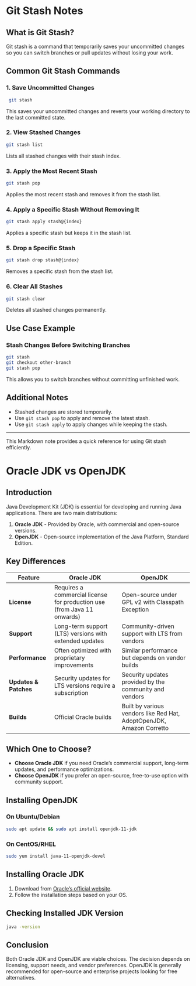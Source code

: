 # Git Stash Notes

## What is Git Stash?
Git stash is a command that temporarily saves your uncommitted changes so you can switch branches or pull updates without losing your work.

## Common Git Stash Commands

### 1. Save Uncommitted Changes
```sh
 git stash
```
This saves your uncommitted changes and reverts your working directory to the last committed state.

### 2. View Stashed Changes
```sh
git stash list
```
Lists all stashed changes with their stash index.

### 3. Apply the Most Recent Stash
```sh
git stash pop
```
Applies the most recent stash and removes it from the stash list.

### 4. Apply a Specific Stash Without Removing It
```sh
git stash apply stash@{index}
```
Applies a specific stash but keeps it in the stash list.

### 5. Drop a Specific Stash
```sh
git stash drop stash@{index}
```
Removes a specific stash from the stash list.

### 6. Clear All Stashes
```sh
git stash clear
```
Deletes all stashed changes permanently.

## Use Case Example
### Stash Changes Before Switching Branches
```sh
git stash
git checkout other-branch
git stash pop
```
This allows you to switch branches without committing unfinished work.

## Additional Notes
- Stashed changes are stored temporarily.
- Use `git stash pop` to apply and remove the latest stash.
- Use `git stash apply` to apply changes while keeping the stash.

---
This Markdown note provides a quick reference for using Git stash efficiently.

# Oracle JDK vs OpenJDK

## Introduction
Java Development Kit (JDK) is essential for developing and running Java applications. There are two main distributions:
1. **Oracle JDK** - Provided by Oracle, with commercial and open-source versions.
2. **OpenJDK** - Open-source implementation of the Java Platform, Standard Edition.

## Key Differences
| Feature         | Oracle JDK | OpenJDK |
|----------------|-----------|---------|
| **License** | Requires a commercial license for production use (from Java 11 onwards) | Open-source under GPL v2 with Classpath Exception |
| **Support** | Long-term support (LTS) versions with extended updates | Community-driven support with LTS from vendors |
| **Performance** | Often optimized with proprietary improvements | Similar performance but depends on vendor builds |
| **Updates & Patches** | Security updates for LTS versions require a subscription | Security updates provided by the community and vendors |
| **Builds** | Official Oracle builds | Built by various vendors like Red Hat, AdoptOpenJDK, Amazon Corretto |

## Which One to Choose?
- **Choose Oracle JDK** if you need Oracle’s commercial support, long-term updates, and performance optimizations.
- **Choose OpenJDK** if you prefer an open-source, free-to-use option with community support.

## Installing OpenJDK
### On Ubuntu/Debian
```sh
sudo apt update && sudo apt install openjdk-11-jdk
```
### On CentOS/RHEL
```sh
sudo yum install java-11-openjdk-devel
```

## Installing Oracle JDK
1. Download from [Oracle’s official website](https://www.oracle.com/java/technologies/javase-downloads.html).
2. Follow the installation steps based on your OS.

## Checking Installed JDK Version
```sh
java -version
```

## Conclusion
Both Oracle JDK and OpenJDK are viable choices. The decision depends on licensing, support needs, and vendor preferences. OpenJDK is generally recommended for open-source and enterprise projects looking for free alternatives.

